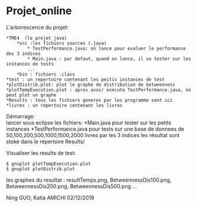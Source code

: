 # Projet_online
L'arborescence du projet:

	*TME4  (le projet java)
		*src :les fichiers sources (.java) 
			* TestPerformance.java: on lance pour evaluer le performance des 3 indices
			* Main.java : par defaut, quand on lance, il va tester sur les instances de tests
			...
		*bin : fichiers .class
	*test : un repertoire contenant les peitis instances de test
	*plotDistrib.plot: plot le graphe de distribution de betweenness
	*plotTempExecution.plot : apres avoir execute TestPerformance.java, on peut plot un graphe
	*Results : tous les fichiers generes par les programme sont ici 
	*livres : un repertoire contenant les livres


Démarrage:		
	lancer sous eclipse les fichiers:
	*Main.java 
		 pour tester sur les petits instances
	*TestPerformance.java 
		 pour tests sur une base de donnees de 50,100,200,500,1000,1500,2000 livres par les 3 indices
		 les résultat sont stoké dans le répertoire Results/

		
Visualiser les results de test:

	$ gnuplot plotTempExecution.plot 
	$ gnuplot plotDistrib.plot

les graphes du resultat : resultTemps.png,
			  BetweennessDis100.png,
			  BetweennessDis200.png,
			  BetweennessDis500.png
			  ...
		
Ning GUO, Katia AMICHI
02/12/2019
